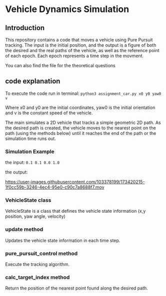 # Vehicle Dynamics Simulation
## Introduction 
This repository contains a code that moves a vehicle using Pure Pursuit tracking.
The input is the initial position, and the output is a figure of both the desired and the real paths of the vehicle, as well as the reference point of each epoch. Each epoch represents a time step in the movment.

You can also find the file for the theoretical questions

## code explanation 
To execute the code run in terminal: `python3 assignment_car.py x0 y0 yaw0 v`

Where x0 and y0 are the initial coordinates, yaw0 is the initial orientation and v is the constant speed of the vehicle. 

The main simulates a 2D vehicle that tracks a simple geometric 2D path. As the desired path is created, the vehicle moves to the nearest point on the path (using the methods below) until it reaches the end of the path or the simulation time runs out. 

### Simulation Example

the input: `0.1 0.1 0.0 1.0` 

the output:

https://user-images.githubusercontent.com/103378199/173420215-1f0cc59b-3246-4ec4-95e0-c90c7a8688f7.mov



### VehicleState class
VehicleState is a class that defines the vehicle state information (x,y position, yaw angle, velocity)   

### update method
Updates the vehicle state information in each time step. 

### pure_pursuit_control method
Execute the tracking algorithm.

### calc_target_index method
Return the position of the nearest point found along the desired path.








